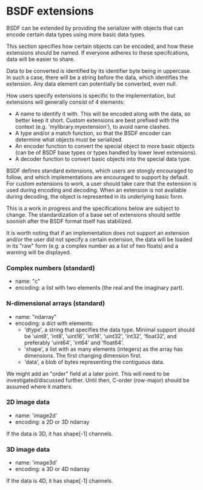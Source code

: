 # BSDF extensions

BSDF can be extended by providing the serializer with objects that can encode
certain data types using more basic data types.

This section specifies how certain objects can be encoded, and how these
extensions should be named. If everyone adheres to these specifcations, data
will be easier to share.

Data to be converted is identified by its identifier byte being in uppercase.
In such a case, there will be a string before the data, which identifies
the extension. Any data element can potentially be converted, even null.

How users specify extensions is specific to the implementation, but
extensions will generally consist of 4 elements:

* A name to identify it with. This will be encoded along with the data,
  so better keep it short. Custom extensions are best prefixed with
  the context (e.g. 'mylibrary.myextension'), to avoid name clashes.
* A type and/or a match function, so that the BSDF encoder can determine
  what objects must be serialized.
* An encoder function to convert the special object to more basic objects
  (can be of BSDF base types or types handled by lower level extensions).
* A decoder function to convert basic objects into the special data type.

BSDF defines standard extensions, which users are stongly encouraged
to follow, and which implementations are encouraged to support by
default. For custom extensions to work, a user should take care that the
extension is used during encoding and decoding. When an extension is not
available during decoding, the object is represented in its underlying
basic form.

This is a work in progress and the specifications below are subject to change.
The standardization of a base set of extensions should settle soonish after the
BSDF format itself has stabilized. 

It is worth noting that if an implementation does not support an extension and/or
the user did not specify a certain extension, the data will be loaded in its
"raw" form (e.g. a complex number as a list of two floats) and a warning will
be displayed.


### Complex numbers (standard)

* name: "c"
* encoding: a list with two elements (the real and the imaginary part).


### N-dimensional arrays (standard)

* name: "ndarray"
* encoding: a dict with elements:
    * 'dtype', a string that specifies the data type. Minimal support
      should be 'uint8', 'int8', 'uint16', 'int16', 'uint32', 'int32',
      'float32', and preferably 'uint64', 'int64' and 'float64'.
    * 'shape', a list with as many elements (integers) as the array has
      dimensions. The first changing dimension first.
    * 'data', a blob of bytes representing the contiguous data.

We might add an "order" field at a later point. This will need to be
investigated/discussed further. Until then, C-order (row-major) should
be assumed where it matters.


### 2D image data

* name: 'image2d'
* encoding: a 2D or 3D ndarray

If the data is 3D, it has shape[-1] channels.


### 3D image data

* name: 'image3d'
* encoding: a 3D or 4D ndarray

If the data is 4D, it has shape[-1] channels.
